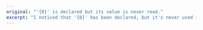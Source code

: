 ```yaml
---
original: "'{0}' is declared but its value is never read."
excerpt: "I noticed that '{0}' has been declared, but it's never used in the code."
---
```

